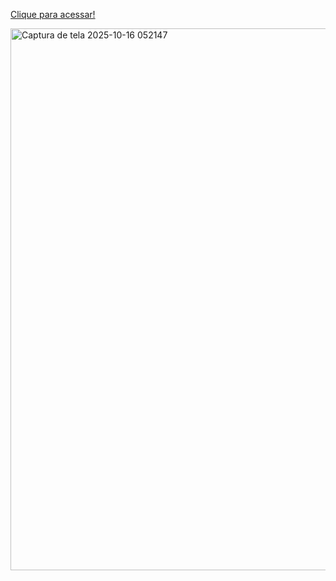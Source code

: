 
<a href="https://ileonardo-lima.github.io/Clone_Basico_Spotify/">Clique para acessar!</a>

<img width="1915" height="867" alt="Captura de tela 2025-10-16 052147" src="https://github.com/user-attachments/assets/20ee475b-e839-4b9f-b43d-05ca2e573fcf" />
